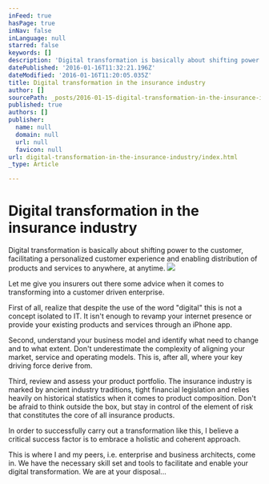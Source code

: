 ```yaml
---
inFeed: true
hasPage: true
inNav: false
inLanguage: null
starred: false
keywords: []
description: 'Digital transformation is basically about shifting power to the customer, facilitating a personalized customer experience and enabling distribution of products and services to anywhere, at anytime.'
datePublished: '2016-01-16T11:32:21.196Z'
dateModified: '2016-01-16T11:20:05.035Z'
title: Digital transformation in the insurance industry
author: []
sourcePath: _posts/2016-01-15-digital-transformation-in-the-insurance-industry.md
published: true
authors: []
publisher:
  name: null
  domain: null
  url: null
  favicon: null
url: digital-transformation-in-the-insurance-industry/index.html
_type: Article

---
```

# Digital transformation in the insurance industry

Digital transformation is basically about shifting power to the customer, facilitating a personalized customer experience and enabling distribution of products and services to anywhere, at anytime.
![](https://s3-us-west-2.amazonaws.com/the-grid-img/p/b12be31570000c3ce14a5d21d8568ac950a9f040.jpg)

Let me give you insurers out there some advice when it comes to transforming into a customer driven enterprise.

First of all, realize that despite the use of the word "digital" this is not a concept isolated to IT. It isn't enough to revamp your internet presence or provide your existing products and services through an iPhone app.

Second, understand your business model and identify what need to change and to what extent. Don't underestimate the complexity of aligning your market, service and operating models. This is, after all, where your key driving force derive from.

Third, review and assess your product portfolio. The insurance industry is marked by ancient industry traditions, tight financial legislation and relies heavily on historical statistics when it comes to product composition. Don't be afraid to think outside the box, but stay in control of the element of risk that constitutes the core of all insurance products.

In order to successfully carry out a transformation like this, I believe a critical success factor is to embrace a holistic and coherent approach.

This is where I and my peers, i.e. enterprise and business architects, come in. We have the necessary skill set and tools to facilitate and enable your digital transformation. We are at your disposal...